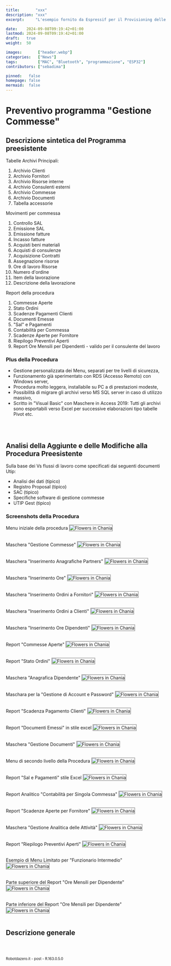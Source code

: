 ```yaml
---
title:       "xxx"
description: "xxx"
excerpt:     "L'esempio fornito da Espressif per il Provisioning delle password Wi-FI con Bluetooth pare non funzionare correttamente su Platformio nella ultima release delle librerie. Vediamo come correggere velocemente questo errore ..."

date:    2024-09-08T09:19:42+01:00
lastmod: 2024-09-08T09:19:42+01:00
draft:   true
weight:  50

images:       ["header.webp"]
categories:   ["News"]
tags:         ["MAC", "Bluetooth", "programmazione", "ESP32"]
contributors: ["sebadima"]

pinned:   false
homepage: false
mermaid:  false
---
```


<style>

img {
  border: 2px solid #AAA;
}
</style>


# Preventivo programma "Gestione Commesse"


## Descrizione sintetica del Programma preesistente

Tabelle Archivi Principali:
1. Archivio Clienti
2. Archivio Fornitori
3. Archivio Risorse interne
4. Archivio Consulenti esterni
5. Archivio Commesse
6. Archivio Documenti
7. Tabella accessorie 

Movimenti per commessa
1. Controllo SAL
2. Emissione SAL
3. Emissione fatture
4. Incasso fatture
5. Acquisti beni materiali
6. Acquisti di consulenze
7. Acquisizione Contratti
8. Assegnazione risorse
9. Ore di lavoro Risorse
10. Numero d'ordine
11. Item della lavorazione
12. Descrizione della lavorazione

Report della procedura
1. Commesse Aperte
2. Stato Ordini
3. Scadenze Pagamenti Clienti 
4. Documenti Emesse
5. "Sal" e Pagamenti
6. Contabilità per Commessa
7. Scadenze Aperte per Fornitore
8. Riepilogo Preventivi Aperti
9. Report Ore Mensili per Dipendenti - valido per il consulente del lavoro

### Plus della Procedura


- Gestione personalizzata dei Menu, separati per tre livelli di sicurezza,
- Funzionamento già sperimentato con RDS (Accesso Remoto) con Windows server,
- Procedura molto leggera, installabile su PC a di prestazioni modeste,
- Possibilità di migrare gli archivi verso MS SQL server in caso di utilizzo massivo,
- Scritto in "Visual Basic" con Maschere in Access 2019: Tutti gli archivi sono esportabili verso Excel per successive elaborazioni tipo tabelle Pivot etc.

<br>
<br>

## Analisi della Aggiunte e delle Modifiche alla Procedura Preesistente

Sulla base dei Vs flussi di lavoro come specificati dai seguenti documenti Utip:
- Analisi dei dati (tipico)
- Registro Proposal (tipico)
- SAC (tipico)
- Specifiche software di gestione commesse
- UTIP Gest (tipico)


### Screenshots della Procedura

Menu iniziale della procedura
<img src="images/101.jpg" alt="Flowers in Chania">
<br>
<br>

Maschera "Gestione Commesse"
<img src="images/102.jpg" alt="Flowers in Chania">
<br>
<br>

Maschera "Inserimento Anagrafiche Partners"
<img src="images/103.jpg" alt="Flowers in Chania">
<br>
<br>

Maschera "Inserimento Ore"
<img src="images/104.jpg" alt="Flowers in Chania">
<br>
<br>

Maschera "Inserimento Ordini a Fornitori"
<img src="images/105.jpg" alt="Flowers in Chania">
<br>
<br>

Maschera "Inserimento Ordini a Clienti"
<img src="images/106.jpg" alt="Flowers in Chania">
<br>
<br>

Maschera "Inserimento Ore Dipendenti"
<img src="images/107.jpg" alt="Flowers in Chania">
<br>
<br>


Report "Commesse Aperte"
<img src="images/109.jpg" alt="Flowers in Chania">
<br>
<br>


Report "Stato Ordini"
<img src="images/111.jpg" alt="Flowers in Chania">
<br>
<br>

Maschera "Anagrafica Dipendente"
<img src="images/112.jpg" alt="Flowers in Chania">
<br>
<br>

Maschara per la "Gestione di Account e Password"
<img src="images/113.jpg" alt="Flowers in Chania">
<br>
<br>

Report "Scadenza Pagamento Clienti"
<img src="images/114.jpg" alt="Flowers in Chania">
<br>
<br>

Report "Documenti Emessi" in stile excel
<img src="images/115.jpg" alt="Flowers in Chania">
<br>
<br>

Maschera "Gestione Documenti"
<img src="images/116.jpg" alt="Flowers in Chania">
<br>
<br>

Menu di secondo livello della Procedura
<img src="images/117.jpg" alt="Flowers in Chania">
<br>
<br>

Report "Sal e Pagamenti" stile Excel 
<img src="images/118.jpg" alt="Flowers in Chania">
<br>
<br>

Report Analitico "Contabilità per Singola Commessa"
<img src="images/119.jpg" alt="Flowers in Chania">
<br>
<br>


Report "Scadenze Aperte per Fornitore"
<img src="images/120.jpg" alt="Flowers in Chania">
<br>
<br>

Maschera "Gestione Analitica delle Attività"
<img src="images/122.jpg" alt="Flowers in Chania">
<br>
<br>




Report "Riepilogo Preventivi Aperti"
<img src="images/123.jpg" alt="Flowers in Chania">
<br>
<br>

Esempio di Menu Limitato per "Funzionario Intermedio"
<img src="images/124.jpg" alt="Flowers in Chania">
<br>
<br>




Parte superiore del Report "Ore Mensili per Dipendente"
<img src="images/2001.jpeg" alt="Flowers in Chania">
<br>
<br>

Parte inferiore del Report "Ore Mensili per Dipendente"
<img src="images/2002.jpeg" alt="Flowers in Chania">
<br>
<br>



## Descrizione generale


<br>
<br>
<p style="font-size: 0.80em;">Robotdazero.it - post - R.163.0.5.0</p>
